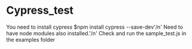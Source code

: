 # Cypress_test
You need to install cypress $npm install cypress --save-dev'/n'
Need to have node modules also installed.'/n'
Check and run the sample_test.js in the examples folder
